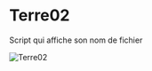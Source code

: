 # Terre02
Script qui affiche son nom de fichier

![Terre02](https://user-images.githubusercontent.com/83811609/166140169-d38029a5-b852-4c69-883e-e166124ae2e7.png)

